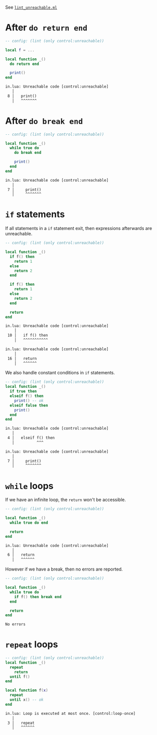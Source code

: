 See [`lint_unreachable.ml`](../../src/lint/lint_unreachable.ml)

# After `do return end`
```lua
-- config: (lint (only control:unreachable))

local f = ...

local function _()
  do return end

  print()
end
```

```txt
in.lua: Unreachable code [control:unreachable]
   │
 8 │   print()
   │   ^^^^^^^
```

# After `do break end`
```lua
-- config: (lint (only control:unreachable))

local function _()
  while true do
    do break end

    print()
  end
end
```

```txt
in.lua: Unreachable code [control:unreachable]
   │
 7 │     print()
   │     ^^^^^^^
```

# `if` statements
If all statements in a `if` statement exit, then expressions afterwards are
unreachable.

```lua
-- config: (lint (only control:unreachable))

local function _()
  if f() then
    return 1
  else
    return 2
  end

  if f() then
    return 1
  else
    return 2
  end

  return
end
```

```txt
in.lua: Unreachable code [control:unreachable]
    │
 10 │   if f() then
    │   ^^^^^^^^^^^

in.lua: Unreachable code [control:unreachable]
    │
 16 │   return
    │   ^^^^^^
```

We also handle constant conditions in `if` statements.

```lua
-- config: (lint (only control:unreachable))
local function _()
  if true then
  elseif f() then
    print() -- ok
  elseif false then
    print()
  end
end
```

```txt
in.lua: Unreachable code [control:unreachable]
   │
 4 │   elseif f() then
   │          ^^^

in.lua: Unreachable code [control:unreachable]
   │
 7 │     print()
   │     ^^^^^^^
```

# `while` loops
If we have an infinite loop, the `return` won't be accessible.

```lua
-- config: (lint (only control:unreachable))

local function _()
  while true do end

  return
end
```

```txt
in.lua: Unreachable code [control:unreachable]
   │
 6 │   return
   │   ^^^^^^
```

However if we have a break, then no errors are reported.

```lua
-- config: (lint (only control:unreachable))

local function _()
  while true do
    if f() then break end
  end

  return
end
```

```txt
No errors
```

# `repeat` loops

```lua
-- config: (lint (only control:unreachable))
local function _()
  repeat
    return
  until f()
end

local function f(x)
  repeat
  until x() -- ok
end
```

```txt
in.lua: Loop is executed at most once. [control:loop-once]
   │
 3 │   repeat
   │   ^^^^^^
```
